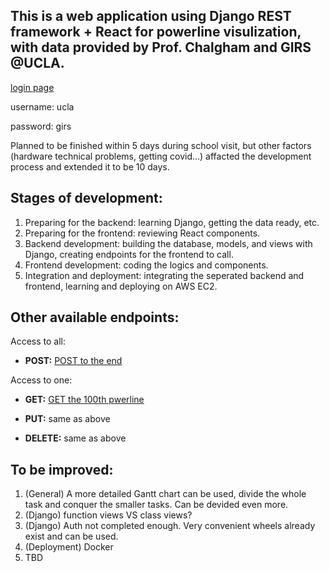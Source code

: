 ## This is a web application using Django REST framework + React for powerline visulization, with data provided by Prof. Chalgham and GIRS @UCLA.

[login page](http://ec2-52-53-245-35.us-west-1.compute.amazonaws.com:3000/)

username: ucla

password: girs


Planned to be finished within 5 days during school visit, but other factors (hardware technical problems, getting covid...) affacted the development process and extended it to be 10 days.

## Stages of development: 

1. Preparing for the backend: learning Django, getting the data ready, etc. 
2. Preparing for the frontend: reviewing React components.
3. Backend development: building the database, models, and views with Django, creating endpoints for the frontend to call.
4. Frontend development: coding the logics and components. 
5. Integration and deployment: integrating the seperated backend and frontend, learning and deploying on AWS EC2.

## Other available endpoints: 

Access to all:

- **POST:** [POST to the end](http://ec2-52-53-245-35.us-west-1.compute.amazonaws.com:8000/list)

Access to one: 

- **GET:** [GET the 100th pwerline](http://ec2-52-53-245-35.us-west-1.compute.amazonaws.com:8000/detail/100)

- **PUT:** same as above

- **DELETE:** same as above

## To be improved: 

1. (General) A more detailed Gantt chart can be used, divide the whole task and conquer the smaller tasks. Can be devided even more. 
2. (Django) function views VS class views?
3. (Django) Auth not completed enough. Very convenient wheels already exist and can be used. 
4. (Deployment) Docker
5. TBD


 
